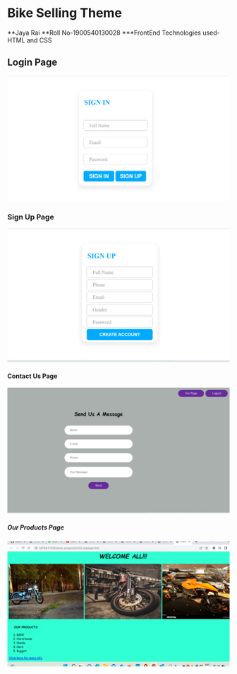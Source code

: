 # Bike Selling Theme
**Jaya Rai
**Roll No-1900540130028
***FrontEnd Technologies used-HTML and CSS
## Login Page
![LoginPage!](https://github.com/bbd-jaya/xenon-assignment/blob/main/images/LoginPage.png)
### Sign Up Page
![](https://github.com/bbd-jaya/xenon-assignment/blob/main/images/SignUpPage.png)
#### Contact Us Page
![](https://github.com/bbd-jaya/xenon-assignment/blob/main/images/contactUs.png)
##### Our Products Page
![](https://github.com/zack160/xenonStack/blob/main/images/Screenshot%20(84).png)
